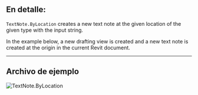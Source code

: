 ## En detalle:
`TextNote.ByLocation` creates a new text note at the given location of the given type with the input string.

In the example below, a new drafting view is created and a new text note is created at the origin in the current Revit document.

___
## Archivo de ejemplo

![TextNote.ByLocation](./Revit.Elements.TextNote.ByLocation_img.jpg)
